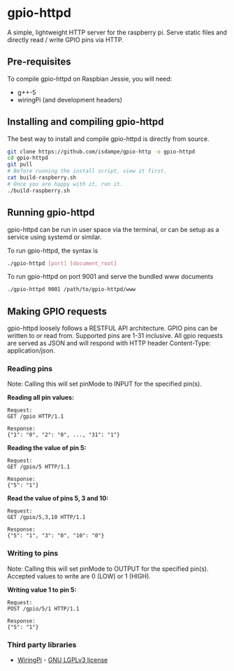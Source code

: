 # gpio-httpd
A simple, lightweight HTTP server for the raspberry pi. Serve static files and
directly read / write GPIO pins via HTTP.

## Pre-requisites
To compile gpio-httpd on Raspbian Jessie, you will need:

* g++-5
* wiringPi (and development headers)

## Installing and compiling gpio-httpd
The best way to install and compile gpio-httpd is directly from source.

```bash
git clone https://github.com/isdampe/gpio-http -o gpio-httpd
cd gpio-httpd
git pull
# Before running the install script, view it first.
cat build-raspberry.sh
# Once you are happy with it, run it.
./build-raspberry.sh
```

## Running gpio-httpd
gpio-httpd can be run in user space via the terminal, or can be setup as a service using systemd or similar.

To run gpio-httpd, the syntax is

```bash
./gpio-httpd [port] [document_root]
```

To run gpio-httpd on port 9001 and serve the bundled www documents

```bash
./gpio-httpd 9001 /path/to/gpio-httpd/www
```

## Making GPIO requests
gpio-httpd loosely follows a RESTFUL API architecture. GPIO pins can be written
to or read from. Supported pins are 1-31 inclusive. All gpio requests are served as JSON and will respond with HTTP header Content-Type: application/json.

### Reading pins
Note: Calling this will set pinMode to INPUT for the specified pin(s).

__Reading all pin values:__  
```
Request:
GET /gpio HTTP/1.1

Response:
{"1": "0", "2": "0", ..., "31": "1"}
```

__Reading the value of pin 5:__
```
Request:
GET /gpio/5 HTTP/1.1

Response:
{"5": "1"}
```

__Read the value of pins 5, 3 and 10:__
```
Request:
GET /gpio/5,3,10 HTTP/1.1

Response:
{"5": "1", "3": "0", "10": "0"}
```

### Writing to pins
Note: Calling this will set pinMode to OUTPUT for the specified pin(s). Accepted values to write are 0 (LOW) or 1 (HIGH).

__Writing value 1 to pin 5:__
```
Request:
POST /gpio/5/1 HTTP/1.1

Response:
{"5": "1"}
```

### Third party libraries

* [WiringPi](http://wiringpi.com/) - [GNU LGPLv3 license](https://www.gnu.org/copyleft/lesser.html)
